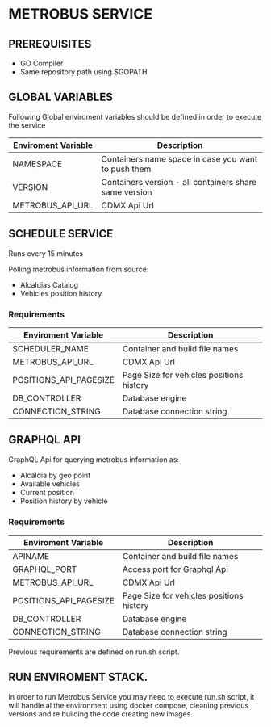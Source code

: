 # METROBUS SERVICE

## PREREQUISITES

* GO Compiler
* Same repository path using $GOPATH

## GLOBAL VARIABLES

Following Global enviroment variables should be defined in order to execute the service

|Enviroment Variable| Description|
|----|----|
|NAMESPACE| Containers name space in case you want to push them|
|VERSION| Containers version - all containers share same version|
|METROBUS_API_URL| CDMX Api Url |

## SCHEDULE SERVICE

Runs every 15 minutes

Polling metrobus information from source:
* Alcaldias Catalog
* Vehicles position history

### Requirements

|Enviroment Variable| Description|
|----|----|
|SCHEDULER_NAME| Container and build file names|
|METROBUS_API_URL| CDMX Api Url |
|POSITIONS_API_PAGESIZE|Page Size for vehicles positions history|
|DB_CONTROLLER|Database engine|
|CONNECTION_STRING|Database connection string|

## GRAPHQL API

GraphQL Api for querying metrobus information as:
* Alcaldia by geo point
* Available vehicles
* Current position
* Position history by vehicle

### Requirements

|Enviroment Variable| Description|
|----|----|
|APINAME| Container and build file names|
|GRAPHQL_PORT| Access port for Graphql Api|
|METROBUS_API_URL| CDMX Api Url |
|POSITIONS_API_PAGESIZE|Page Size for vehicles positions history|
|DB_CONTROLLER|Database engine|
|CONNECTION_STRING|Database connection string|

Previous requirements are defined on run.sh script.

## RUN ENVIROMENT STACK.

In order to run Metrobus Service you may need to execute run.sh script, it will handle al the environment using docker compose, cleaning previous versions and re building the code creating new images.